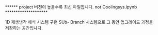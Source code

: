 ****** project 버전이 높을수록 최신 파일입니다. not Coolingsys.ipynb  ******************** 

1D 재생냉각 해석 시스템 구현
SUb- Branch 시스템으로 그 동안 업그레이드 과정을 저장하는 공간입니다.
